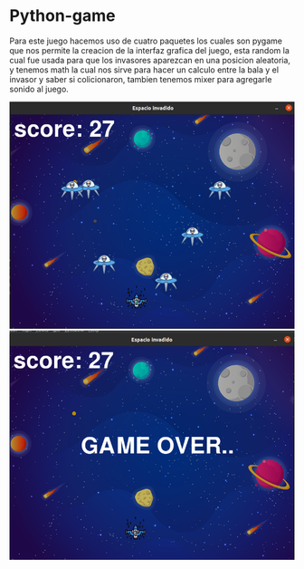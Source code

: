 # Python-game

Para este juego hacemos uso de cuatro paquetes los cuales son pygame que nos permite la creacion de la interfaz grafica del juego,
esta random la cual fue usada para que los invasores aparezcan en una posicion aleatoria, y tenemos math la cual nos sirve para hacer
un calculo entre la bala y el invasor y saber si colicionaron, tambien tenemos mixer para agregarle sonido al juego.


<img src="Screenshots/Screenshot1.png " width="600" >
<img src="Screenshots/GameOver.png " width="600" >

